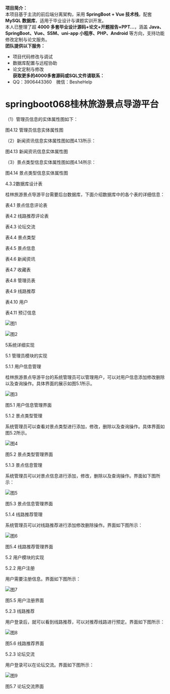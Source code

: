 **项目简介：**  
本项目基于主流的前后端分离架构，采用 **SpringBoot + Vue 技术栈**，配套 **MySQL 数据库**，适用于毕业设计与课题实训开发。  
本人已整理了超 **4000 多套毕业设计源码+论文+开题报告+PPT...**，涵盖 **Java、SpringBoot、Vue、SSM、uni-app 小程序、PHP、Android** 等方向，支持功能修改定制与论文服务。  
**团队提供以下服务：**  
- 项目代码修改与调试  
- 数据库配置与远程协助  
- 论文定制与修改  
**获取更多的4000多套源码或SQL文件请联系：**  
- QQ：3906443360 微信：BesheHelp


# springboot068桂林旅游景点导游平台





（1）管理员信息的实体属性图如下：

图4.12  管理员信息实体属性图

（2）新闻资讯信息实体属性图如图4.13所示：

图4.13  新闻资讯信息实体属性图

（3）景点类型信息实体属性图如图4.14所示：

图4.14 景点类型信息实体属性图

4.3.2数据库设计表

桂林旅游景点导游平台需要后台数据库，下面介绍数据库中的各个表的详细信息：

表4.1 景点信息评论表

表4.2 线路推荐评论表

表4.3 论坛交流

表4.4 景点类型

表4.5 景点信息

表4.6 新闻资讯

表4.7 收藏表

表4.8 管理员表

表4.9 线路推荐

表4.10 用户

表4.11 预订信息

![图1](images/image_0.gif)

![图2](images/image_1.gif)

5系统详细实现

5.1 管理员模块的实现

5.1.1 用户信息管理

桂林旅游景点导游平台的系统管理员可以管理用户，可以对用户信息添加修改删除以及查询操作。具体界面的展示如图5.1所示。

![图3](images/image_2.png)

图5.1 用户信息管理界面

5.1.2 景点类型管理

系统管理员可以查看对景点类型进行添加，修改，删除以及查询操作。具体界面如图5.2所示。

![图4](images/image_3.png)

图5.2 景点类型管理界面

5.1.3 景点信息管理

系统管理员可以对景点信息进行添加，修改，删除以及查询操作。界面如下图所示：

![图5](images/image_4.png)

图5.3 景点信息管理界面

5.1.4 线路推荐管理

系统管理员可以对线路推荐进行添加修改删除操作。界面如下图所示：

![图6](images/image_5.png)

图5.4 线路推荐管理界面

5.2 用户模块的实现

5.2.2 用户注册

用户需要注册信息。界面如下图所示：

![图7](images/image_6.png)

图5.5 用户注册界面

5.2.3 线路推荐

用户登录后，就可以看到线路推荐，可以对推荐线路进行预定。界面如下图所示：

![图8](images/image_7.png)

图5.6 线路推荐界面

5.2.3 论坛交流

用户登录可以在论坛交流。界面如下图所示：

![图9](images/image_8.png)

图5.7 论坛交流界面